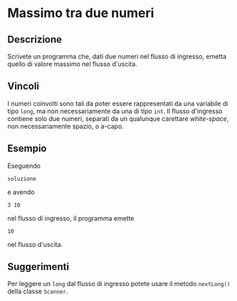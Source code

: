 Massimo tra due numeri
======================

Descrizione
-----------

Scrivete un programma che, dati due numeri nel flusso di ingresso, emetta quello
di valore massimo nel flusso d'uscita.


Vincoli
-------

I numeri coinvolti sono tali da poter essere rappresentati da una variabile di
tipo `long`, ma non necessariamente da una di tipo `int`. Il flusso d'ingresso
contiene solo due numeri, separati da un qualunque carettare *white-space*, non
necessariamente spazio, o a-capo.


Esempio
-------

Eseguendo

    soluzione

e avendo

    3 10

nel flusso di ingresso, il programma emette

    10

nel flusso d'uscita.


Suggerimenti
------------

Per leggere un `long` dal flusso di ingresso potete usare il metodo `nextLong()`
della classe `Scanner`.
